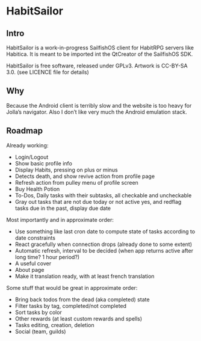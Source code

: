 # HabitSailor

## Intro

HabitSailor is a work-in-progress SailfishOS client for HabitRPG servers like Habitica.
It is meant to be imported int the QtCreator of the SailfishOS SDK.

HabitSailor is free software, released under GPLv3. Artwork is CC-BY-SA 3.0. (see LICENCE file for details)

## Why

Because the Android client is terribly slow and the website is too heavy for Jolla’s navigator.
Also I don’t like very much the Android emulation stack.

## Roadmap

Already working:

* Login/Logout
* Show basic profile info
* Display Habits, pressing on plus or minus
* Detects death, and show revive action from profile page
* Refresh action from pulley menu of profile screen
* Buy Health Potion
* To-Dos, Daily tasks with their subtasks, all checkable and uncheckable
* Gray out tasks that are not due today or not active yes, and redflag tasks due in the past, display due date

Most importantly and in approximate order:

* Use something like last cron date to compute state of tasks according to date constraints
* React gracefully when connection drops (already done to some extent)
* Automatic refresh, interval to be decided (when app returns active after long time? 1 hour period?)
* A useful cover
* About page
* Make it translation ready, with at least french translation

Some stuff that would be great in approximate order:

* Bring back todos from the dead (aka completed) state
* Filter tasks by tag, completed/not completed
* Sort tasks by color
* Other rewards (at least custom rewards and spells)
* Tasks editing, creation, deletion
* Social (team, guilds)


